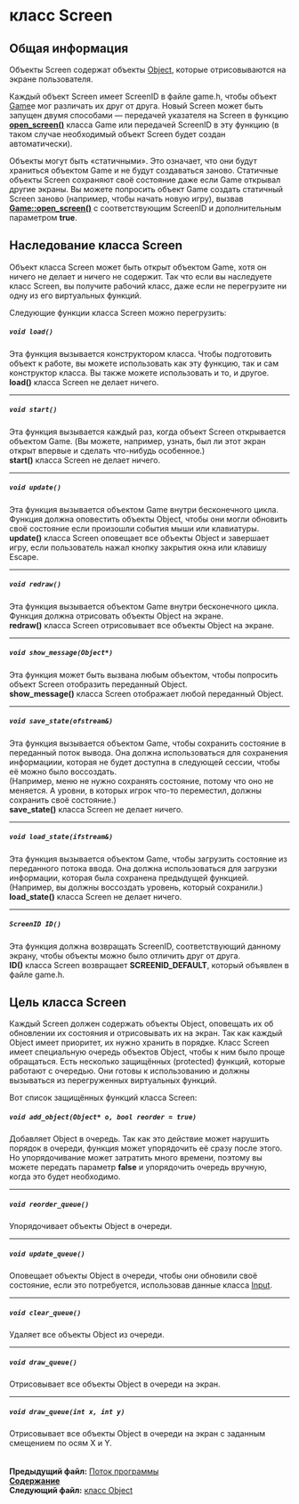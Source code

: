 ﻿# класс Screen

## Общая информация

Объекты Screen содержат объекты [Object](04_Object.md), которые отрисовываются на экране пользователя.

Каждый объект Screen имеет ScreenID в файле game.h, чтобы объект [Game](05_Game.md)e мог различать их друг от друга. Новый Screen может быть запущен двумя способами — передачей указателя на Screen в функцию **[open_screen()](05_Game.md#void-open_screenscreen-screen)** класса Game или передачей ScreenID в эту функцию (в таком случае необходимый объект Screen будет создан автоматически).

Объекты могут быть «статичными». Это означает, что они будут храниться объектом Game и не будут создаваться заново. Статичные объекты Screen сохраняют своё состояние даже если Game открывал другие экраны. Вы можете попросить объект Game создать статичный Screen заново (например, чтобы начать новую игру), вызвав **[Game::open_screen()](05_Game.md#void-open_screenscreenid-sid-bool-reload--false)** с соответствующим ScreenID и дополнительным параметром **true**.

## Наследование класса Screen

Объект класса Screen может быть открыт объектом Game, хотя он ничего не делает и ничего не содержит. Так что если вы наследуете класс Screen, вы получите рабочий класс, даже если не перегрузите ни одну из его виртуальных функций.

Следующие функции класса Screen можно перегрузить:

##### `void load()`
Эта функция вызывается конструктором класса. Чтобы подготовить объект к работе, вы можете использовать как эту функцию, так и сам конструктор класса. Вы также можете использовать и то, и другое. 
**load()** класса Screen не делает ничего.  

----
##### `void start()`
Эта функция вызывается каждый раз, когда объект Screen открывается объектом Game.
(Вы можете, например, узнать, был ли этот экран открыт впервые и сделать что-нибудь особенное.)  
**start()** класса Screen не делает ничего.  

----
##### `void update()`
Эта функция вызывается объектом Game внутри бесконечного цикла. Функция должна оповестить объекты Object, чтобы они могли обновить своё состояние если произошли события мыши или клавиатуры.  
**update()** класса Screen оповещает все объекты Object и завершает игру, если пользователь нажал кнопку закрытия окна или клавишу Escape.  

----
##### `void redraw()`
Эта функция вызывается объектом Game внутри бесконечного цикла. Функция должна отрисовать объекты Object на экране.  
**redraw()** класса Screen отрисовывает все объекты Object на экране.  

----
##### `void show_message(Object*)`
Эта функция может быть вызвана любым объектом, чтобы попросить объект Screen отобразить переданный Object.  
**show_message()** класса Screen отображает любой переданный Object.  

----
##### `void save_state(ofstream&)`
Эта функция вызывается объектом Game, чтобы сохранить состояние в переданный поток вывода. Она должна использоваться для сохранения информациии, которая не будет доступна в следующей сессии, чтобы её можно было воссоздать.  
(Например, меню не нужно сохранять состояние, потому что оно не меняется. А уровни, в которых игрок что-то переместил, должны сохранить своё состояние.)  
**save_state()** класса Screen не делает ничего.  

----
##### `void load_state(ifstream&)`
Эта функция вызывается объектом Game, чтобы загрузить состояние из переданного потока ввода. Она должна использоваться для загрузки информации, которая была сохранена предыдущей функцией.  
(Например, вы должны воссоздать уровень, который сохранили.)  
**load_state()** класса Screen не делает ничего.  

----
##### `ScreenID ID()`
Эта функция должна возвращать ScreenID, соответствующий данному экрану, чтобы объекты можно было отличить друг от друга.  
**ID()** класса Screen возвращает **SCREENID_DEFAULT**, который объявлен в файле game.h.


## Цель класса Screen

Каждый Screen должен содержать объекты Object, оповещать их об обновлении их состояния и отрисовывать их на экран. Так как каждый Object имеет приоритет, их нужно хранить в порядке. Класс Screen имеет специальную очередь объектов Object, чтобы к ним было проще обращаться. Есть несколько защищённых (protected) функций, которые работают с очередью. Они готовы к использованию и должны вызываться из перегруженных виртуальных функций.

Вот список защищённых функций класса Screen:

##### `void add_object(Object* o, bool reorder = true)`
Добавляет Object в очередь. Так как это действие может нарушить порядок в очереди, функция может упорядочить её сразу после этого. Но упорядочивание может затратить много времени, поэтому вы можете передать параметр **false** и упорядочить очередь вручную, когда это будет необходимо.  

----
##### `void reorder_queue()`
Упорядочивает объекты Object в очереди.  

----
##### `void update_queue()`
Оповещает объекты Object в очереди, чтобы они обновили своё состояние, если это потребуется, использовав данные класса [Input](08_Input.md).  

----
##### `void clear_queue()`
Удаляет все объекты Object из очереди.  

----
##### `void draw_queue()`
Отрисовывает все объекты Object в очереди на экран.  

----
##### `void draw_queue(int x, int y)`
Отрисовывает все объекты Object в очереди на экран с заданным смещением по осям X и Y.  
   
   
**Предыдущий файл:** [Поток программы](02_Workflow.md)  
**[Содержание](00_Contents.md)**  
**Следующий файл:** [класс Object](04_Object.md)